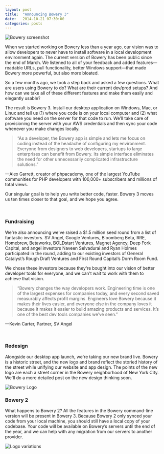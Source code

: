 ```yaml
---
layout: post
title:  "Announcing Bowery 3"
date:   2014-10-21 07:30:00
categories: posts
---
```


![Bowery screenshot](http://i.imgur.com/9n0YAhR.png)


When we started working on Bowery less than a year ago, our vision was to allow developers to never have to install software in a local development environment again. The current version of Bowery has been public since the end of March. We listened to all of your feedback and added features—readable URLs, pull functionality, better Windows support—that made Bowery more powerful, but also more bloated.

So a few months ago, we took a step back and asked a few questions. What are users using Bowery to do? What are their current dev/prod setups? And how can we take all of these different features and make them easily and elegantly usable?

The result is Bowery 3. Install our desktop application on Windows, Mac, or Linux and tell us (1) where you code is on your local computer and (2) what software you need on the server for that code to run. We'll take care of provisioning the server with your AWS credentials and then sync your code whenever you make changes locally.

> “As a developer, the Bowery app is simple and lets me focus on coding instead of the headache of configuring my environment. Everyone from designers to web developers, startups to large enterprises can benefit from Bowery. Its simple interface eliminates the need for other unnecessarily complicated infrastructure solutions.” 

—Alex Garrett, creator of phpacademy, one of the largest YouTube communities for PHP developers with 100,000+ subscribers and millions of total views.

Our singular goal is to help you write better code, faster. Bowery 3 moves us ten times closer to that goal, and we hope you agree.

<br />

### Fundraising
We're also announcing we've raised a $1.5 million seed round from a list of fantastic investors. SV Angel, Google Ventures, Bloomberg Beta, RRE, Homebrew, Betaworks,  BOLDstart Ventures, Magnet Agency, Deep Fork Capital, and angel investors Naveen Selvadurai and Ryan Holmes participated in the round, adding to our existing investors of General Catalyst’s Rough Draft Ventures and First Round Capital’s Dorm Room Fund.

We chose these investors because they're bought into our vision of better developer tools for everyone, and we can't wait to work with them to achieve that vision.

> “Bowery changes the way developers work. Engineering time is one of the largest expenses for companies today, and every second saved measurably affects profit margins. Engineers love Bowery because it makes their lives easier, and everyone else in the company loves it because it makes it easier to build amazing products and services. It’s one of the best dev tools companies we’ve seen.”

—Kevin Carter, Partner, SV Angel


<br />

### Redesign
Alongside our desktop app launch, we're taking our new brand live. Bowery is a historic street, and the new logo and brand reflect the storied history of the street while unifying our website and app design. The points of the new logo are each a street corner in the Bowery neighborhood of New York City. We'll do a more detailed post on the new design thinking soon.


![Bowery Logo](http://i.imgur.com/rP3VK1J.png)


### Bowery 2
What happens to Bowery 2? All the features in the Bowery command-line version will be present in Bowery 3. Because Bowery 2 only synced your code from your local machine, you should still have a local copy of your codebase. Your code will be available on Bowery’s servers until the end of the year, and we can help with any migration from our servers to another provider.

![Logo variations](http://i.imgur.com/dcCdrM7.png)
